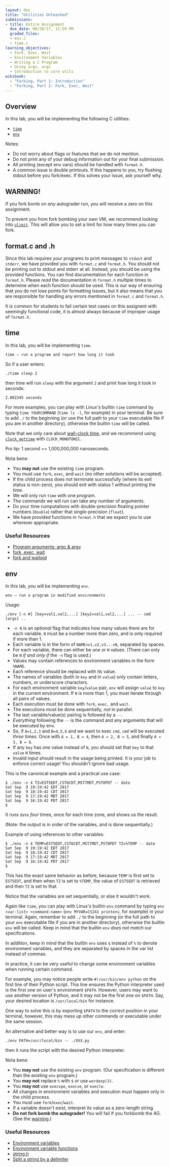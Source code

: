 ```yaml
---
layout: doc
title: "Utilities Unleashed"
submissions:
- title: Entire Assignment
  due_date: 09/20/17, 11:59 PM
  graded_files:
  - env.c
  - time.c
learning_objectives:
  - Fork, Exec, Wait
  - Environment Variables
  - Writing a C Program
  - Using argv, argc
  - Introduction to core utils
wikibook:
  - "Forking, Part 1: Introduction"
  - "Forking, Part 2: Fork, Exec, Wait"
---
```


## Overview

In this lab, you will be implementing the following C utilities:

*   [`time`](#time)
*   [`env`](#env)

Notes:

*   Do not worry about flags or features that we do not mention.
*   Do not print any of your debug information out for your final submission.
*   All printing (except env vars) should be handled with `format.h`.
*   A common issue is double printouts. If this happens to you, try flushing stdout before you fork/exec. If this solves your issue, ask yourself why.

## WARNING!

If you fork bomb on *any* autograder run, you will receive a zero on this assignment.

To prevent you from fork bombing your own VM, we recommend looking into [`ulimit`](https://ss64.com/bash/ulimit.html). This will allow you to set a limit for how many times you can fork.

## format.c and .h

Since this lab requires your programs to print messages to `stdout` and `stderr`, we have provided you with `format.c` and `format.h`. You should not be printing out to stdout and stderr at all. Instead, you should be using the provided functions. You can find documentation for each function in `format.h`. Please *read* the documentation in `format.h` _multiple_ times to determine when each function should be used. This is our way of ensuring that you do not lose points for formatting issues, but it also means that you are responsible for handling any errors mentioned in `format.c` and `format.h`.

It is common for students to fail certain test cases on this assignent with seemingly functional code, it is almost always because of improper usage of `format.h`.

## time

In this lab, you will be implementing `time`.

```
time – run a program and report how long it took
```

So if a user enters:

```
./time sleep 2
```

then time will run `sleep` with the argument `2` and print how long it took in seconds:

```
2.002345 seconds
```

For more examples, you can play with Linux's builtin `time` command by typing `time YOURCOMMAND` (`time ls -l`, for example) in your terminal. Be sure to add `./` to the beginning (or use the full path to your `time` executable file if you are in another directory), otherwise the builtin `time` will be called.

Note that we only care about [wall-clock time](https://en.wikipedia.org/wiki/Wall-clock_time), and we recommend using [`clock_gettime`](http://linux.die.net/man/3/clock_gettime) with `CLOCK_MONOTONIC`.

Pro tip: 1 second == 1,000,000,000 nanoseconds.

Nota bene:

*   You __may not__ use the existing `time` program.
*   You must use `fork`, `exec`, and `wait` (no other solutions will be accepted).
*   If the child process does not terminate successfully (where its exit status is non-zero), you should exit with status 1 _without_ printing the time.
*   We will only run `time` with one program.
*   The commands we will run can take any number of arguments.
*   Do your time computations with double-precision floating pointer numbers (`double`) rather that single-precision (`float`).
*   We have provided functions in `format.h` that we expect you to use wherever appropriate.


### Useful Resources

*   [Program arguments: argc & argv](http://cs-education.github.io/sys/#chapter/2/section/0/activity/0)
*   [fork, exec, wait](https://github.com/angrave/SystemProgramming/wiki/Forking%2C-Part-2%3A-Fork%2C-Exec%2C-Wait)
*   [fork and waitpid](http://cs-education.github.io/sys/#chapter/5/section/1/activity/0)

## env

In this lab, you will be implementing `env`.

```
env – run a program in modified environments
```

Usage:

```
./env [-n #] [key=val1,val2,...] [key2=val1,val2,...] ... -- cmd [args] ..
```

* `-n N` is an _optional_ flag that indicates how many values there are for each variable. `N` must be a number more than zero, and is only required if more than 1.
* Each variable is in the form of `NAME=v1,v2,v3...vN`, separated by spaces.
* For each variable, there can either be *one* or `N` values. (There can only be `N` _if and only if_ the `-n` flag is used.)
* Values may contain references to environment variables in the form `%NAME`.
* Each reference should be replaced with its value.
* The names of variables (both in `key` and in `value`) only contain letters, numbers, or underscore characters.
* For each environment variable `key`/`value` pair, `env` will assign `value` to `key` in the current environment. If `N` is more than 1, you must iterate through all pairs of values.
* Each execution must be done with `fork`, `exec,` and `wait`.
* The executions must be done sequentially, *not* in parallel.
* The last variable/value(s) pairing is followed by a `--`.
* *Everything* following the `--` is the command and any arguments that will be executed by env.
* So, if `A=1,2,3` and `B=4,5,6` and we want to exec `cmd`, `cmd` will be executed *three* times. Once with `A = 1, B = 4`, then `A = 2, B = 5`, and finally `A = 3, B = 6`.
* If any `key` has *one* value instead of `N`, you should set that `key` to that `value` `N` times.
* Invalid input should result in the usage being printed. It is your job to enforce correct usage! You shouldn't ignore bad usage.

This is the canonical example and a practical use case:

```
$ ./env -n 4 TZ=EST5EDT,CST6CDT,MST7MDT,PST8PDT -- date
Sat Sep  9 19:19:42 EDT 2017
Sat Sep  9 18:19:42 CDT 2017
Sat Sep  9 17:19:42 MDT 2017
Sat Sep  9 16:19:42 PDT 2017
$
```

It runs `date` *four* times, once for each time zone, and shows us the result. 

(Note: the output is in order of the variables, and is done sequentially.)

Example of using references to other variables:

```
$ ./env -n 4 TEMP=EST5EDT,CST6CDT,MST7MDT,PST8PDT TZ=%TEMP -- date
Sat Sep  9 19:19:42 EDT 2017
Sat Sep  9 18:19:42 CDT 2017
Sat Sep  9 17:19:42 MDT 2017
Sat Sep  9 16:19:42 PDT 2017
$
```

This has the exact same behavior as before, because `TEMP` is first set to `EST5EDT`, and then when `TZ` is set to `%TEMP`, the value of `EST5EDT` is retrieved and then `TZ` is set to that.

Notice that the variables are set sequentially, or else it wouldn't work.

Again like `time`, you can play with Linux's builtin `env` command by typing `env <var-list> <command-name>` (`env MYVAR=CS241 printenv`, for example) in your terminal. Again, remember to add `./` to the beginning (or the full path to your `env` executable file if you are in another directory), otherwise the builtin `env` will be called. Keep in mind that the builtin `env` *does not match* our specifications.

In addition, keep in mind that the builtin `env` uses `$` instead of `%` to denote environment variables, and they are separated by spaces in the var list instead of commas.

In practice, it can be very useful to change some environment variables when running certain command.

For example, you may notice people write `#!/usr/bin/env python` on the first line of their Python script. This line ensures the Python interpreter used is the first one on user's environment `$PATH`. However, users may want to use another version of Python, and it may not be the first one on `$PATH`. Say, your desired location is `/usr/local/bin` for instance.

One way to solve this is by exporting `$PATH` to the correct position in your terminal, however, this may mess up other commands or executable under the same session.

An alternative and better way is to use our `env`, and enter:

```
./env PATH=/usr/local/bin -- ./XXX.py
```

then it runs the script with the desired Python interpreter.

Nota bene:

*   You __may not__ use the existing `env` program. (Our specification is different than the existing `env` program.)
*   You __may not__ replace `%` with `$` or use `wordexp(3)`.
*   You __may not__ use `execvpe`, `execve`, or `execle`.
*   All changes in environment variables and execution must happen only in the child process.
*   You must use `fork`/`exec`/`wait`.
*   If a variable doesn't exist, interpret its value as a zero-length string.
*   __Do not fork bomb the autograder!__ You will fail if you forkbomb the AG. (See the [warning](#warning).)

### Useful Resources

*   [Environment variables](http://cs-education.github.io/sys/#chapter/2/section/1/activity/0)
*   [Environment variable functions](http://www.gnu.org/software/libc/manual/html_node/Environment-Variables.html)
*   [string.h](http://man7.org/linux/man-pages/man3/string.3.html)
*   [Split a string by a delimiter](https://www.quora.com/How-do-you-write-a-C-program-to-split-a-string-by-a-delimiter)
